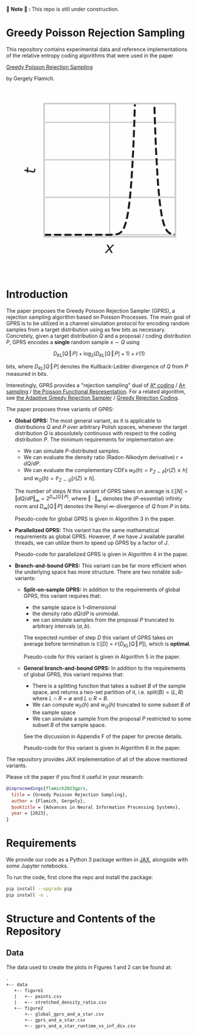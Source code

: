**🚧 Note 🚧 :** This repo is still under construction.

# Greedy Poisson Rejection Sampling

This repository contains experimental data and reference implementations of the relative entropy coding algorithms that were used in the paper

[Greedy Poisson Rejection Sampling](https://arxiv.org/abs/2305.15313)

by Gergely Flamich.

![Gaussian-Gaussian GPRS](./img/gprs.gif)

# Introduction

The paper proposes the Greedy Poisson Rejection Sampler (GPRS), a rejection sampling algorithm based on Poisson Processes.
The main goal of GPRS is to be utilized in a channel simulation protocol for encoding random samples from a target distribution using as few bits as necessary. 
Concretely, given a target distribution $Q$ and a proposal / coding distribution $P$, GPRS encodes a **single** random sample $x \sim Q$ using 
```math
  D_{KL}[Q\,\Vert\,P] + \log_2 (D_{KL}[Q\,\Vert\,P] + 1) + \mathcal{O}(1) 
```
bits, where $`D_{KL}[Q\,\Vert\,P]`$ denotes the Kullback-Leibler divergence of $Q$ from $P$ measured in bits.

Interestingly, GPRS provides a "rejection sampling" dual of [A* coding](https://arxiv.org/abs/2201.12857) / [A* sampling](https://arxiv.org/abs/1411.0030) / [the Poisson Functional Representation](https://arxiv.org/abs/1701.02827).
For a related algorithm, see [the Adaptive Greedy Rejection Sampler](https://arxiv.org/abs/2304.10407) / [Greedy Rejection Coding](https://arxiv.org/abs/2309.15746).

The paper proposes three variants of GPRS:
 - **Global GPRS:** The most general variant, as it is applicable to distributions $Q$ and $P$ over arbitrary Polish spaces, whenever the target distribution $Q$ is abosolutely continuous with respect to the coding distribution $P$.
 The minimum requirements for implementation are:
   - We can simulate $P$-distributed samples.
   - We can evaluate the density ratio (Radon-Nikodym derivative) $r = dQ/dP$.
   - We can evaluate the complementary CDFs $`w_P(h) = \mathbb{P}_{Z \sim P}[r(Z) \geq h]`$ and $`w_Q(h) = \mathbb{P}_{Z \sim Q}[r(Z) \geq h]`$.
   
   The number of steps $N$ this variant of GPRS takes on average is
   $` 
   \mathbb{E}[N] = \Vert dQ/dP \Vert_\infty = 2^{D_\infty[Q \, \Vert \, P]}, 
   `$
   where $\Vert \cdot \Vert_\infty$ denotes the ($P$-essential) infinity norm and $D_\infty[Q \, \Vert \, P]$ denotes the Renyi $\infty$-divergence of $Q$ from $P$ in bits. 

   Pseudo-code for global GPRS is given in Algorithm 3 in the paper.
 - **Parallelized GPRS:** This variant has the same mathematical requirements as global GPRS.
 However, if we have $J$ available parallel threads, we can utilize them to speed up GPRS by a factor of $J$.

   Pseudo-code for parallelized GPRS is given in Algorithm 4 in the paper.

 - **Branch-and-bound GPRS:** This variant can be far more efficient when the underlying space has more structure.
 There are two notable sub-variants:
   - **Split-on-sample GPRS:** 
     In addition to the requirements of global GPRS, this variant requires that:
       - the sample space is 1-dimensional
       - the density ratio $dQ/dP$ is unimodal.
       - we can simulate samples from the proposal $P$ truncated to arbitrary intervals $`(a, b)`$.

      The expected number of step $D$ this variant of GPRS takes on average before termination is $` \mathbb{E}[D] = \mathcal{O}(D_{KL}[Q \, \Vert \, P]) `$, which is **optimal**.

     Pseudo-code for this variant is given in Algorithm 5 in the paper.
   - **General branch-and-bound GPRS:**
   In addition to the requirements of global GPRS, this variant requires that:
     - There is a splitting function that takes a subset $B$ of the sample space, and returns a two-set partition of it, i.e. $` \mathrm{split}(B) = (L, R) `$ where $`L \cap R = \emptyset`$ and $`L \cup R = B`$.
     - We can compute $`w_P(h)`$ and $`w_Q(h)`$ truncated to some subset $B$ of the sample space
     - We can simulate a sample from the proposal $P$ restricted to some subset $B$ of the sample space.
     
     See the discussion in Appendix F of the paper for precise details.

     Pseudo-code for this variant is given in Algorithm 6 in the paper.

The repository provides JAX implementation of all of the above mentioned variants.

Please cit the paper if you find it useful in your research:

```bibtex
@inproceedings{flamich2023gprs,
  title = {Greedy Poisson Rejection Sampling},
  author = {Flamich, Gergely},
  booktitle = {Advances in Neural Information Processing Systems},
  year = {2023},
}
```

# Requirements
We provide our code as a Python 3 package written in [JAX](https://jax.readthedocs.io/en/latest/), alongside with some Jupyter notebooks.

To run the code, first clone the repo and install the package:
```bash
pip install --upgrade pip
pip install -e .
``` 

# Structure and Contents of the Repository

## Data

The data used to create the plots in Figures 1 and 2 can be found at:

```
.
+-- data
   +-- figure1
   |   +-- points.csv
   |   +-- stretched_density_ratio.csv
   +-- figure2
       +-- global_gprs_and_a_star.csv
       +-- gprs_and_a_star.csv
       +-- gprs_and_a_star_runtime_vs_inf_div.csv
```

